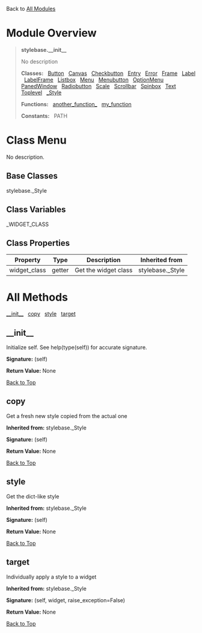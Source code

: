 Back to [All Modules](https://github.com/pyrustic/stylebase/blob/master/docs/modules/README.md#readme)

# Module Overview

> **stylebase.\_\_init\_\_**
> 
> No description
>
> **Classes:** &nbsp; [Button](https://github.com/pyrustic/stylebase/blob/master/docs/modules/content/stylebase.__init__/content/classes/button.md#class-button) &nbsp; [Canvas](https://github.com/pyrustic/stylebase/blob/master/docs/modules/content/stylebase.__init__/content/classes/canvas.md#class-canvas) &nbsp; [Checkbutton](https://github.com/pyrustic/stylebase/blob/master/docs/modules/content/stylebase.__init__/content/classes/checkbutton.md#class-checkbutton) &nbsp; [Entry](https://github.com/pyrustic/stylebase/blob/master/docs/modules/content/stylebase.__init__/content/classes/entry.md#class-entry) &nbsp; [Error](https://github.com/pyrustic/stylebase/blob/master/docs/modules/content/stylebase.__init__/content/classes/error.md#class-error) &nbsp; [Frame](https://github.com/pyrustic/stylebase/blob/master/docs/modules/content/stylebase.__init__/content/classes/frame.md#class-frame) &nbsp; [Label](https://github.com/pyrustic/stylebase/blob/master/docs/modules/content/stylebase.__init__/content/classes/label.md#class-label) &nbsp; [LabelFrame](https://github.com/pyrustic/stylebase/blob/master/docs/modules/content/stylebase.__init__/content/classes/labelframe.md#class-labelframe) &nbsp; [Listbox](https://github.com/pyrustic/stylebase/blob/master/docs/modules/content/stylebase.__init__/content/classes/listbox.md#class-listbox) &nbsp; [Menu](https://github.com/pyrustic/stylebase/blob/master/docs/modules/content/stylebase.__init__/content/classes/menu.md#class-menu) &nbsp; [Menubutton](https://github.com/pyrustic/stylebase/blob/master/docs/modules/content/stylebase.__init__/content/classes/menubutton.md#class-menubutton) &nbsp; [OptionMenu](https://github.com/pyrustic/stylebase/blob/master/docs/modules/content/stylebase.__init__/content/classes/optionmenu.md#class-optionmenu) &nbsp; [PanedWindow](https://github.com/pyrustic/stylebase/blob/master/docs/modules/content/stylebase.__init__/content/classes/panedwindow.md#class-panedwindow) &nbsp; [Radiobutton](https://github.com/pyrustic/stylebase/blob/master/docs/modules/content/stylebase.__init__/content/classes/radiobutton.md#class-radiobutton) &nbsp; [Scale](https://github.com/pyrustic/stylebase/blob/master/docs/modules/content/stylebase.__init__/content/classes/scale.md#class-scale) &nbsp; [Scrollbar](https://github.com/pyrustic/stylebase/blob/master/docs/modules/content/stylebase.__init__/content/classes/scrollbar.md#class-scrollbar) &nbsp; [Spinbox](https://github.com/pyrustic/stylebase/blob/master/docs/modules/content/stylebase.__init__/content/classes/spinbox.md#class-spinbox) &nbsp; [Text](https://github.com/pyrustic/stylebase/blob/master/docs/modules/content/stylebase.__init__/content/classes/text.md#class-text) &nbsp; [Toplevel](https://github.com/pyrustic/stylebase/blob/master/docs/modules/content/stylebase.__init__/content/classes/toplevel.md#class-toplevel) &nbsp; [\_Style](https://github.com/pyrustic/stylebase/blob/master/docs/modules/content/stylebase.__init__/content/classes/_style.md#class-_style)
>
> **Functions:** &nbsp; [another\_function\_](https://github.com/pyrustic/stylebase/blob/master/docs/modules/content/stylebase.__init__/content/functions.md#another_function_) &nbsp; [my\_function](https://github.com/pyrustic/stylebase/blob/master/docs/modules/content/stylebase.__init__/content/functions.md#my_function)
>
> **Constants:** &nbsp; PATH

# Class Menu
No description.

## Base Classes
stylebase.\_Style

## Class Variables
_WIDGET_CLASS

## Class Properties
|Property|Type|Description|Inherited from|
|---|---|---|---|
|widget_class|getter|Get the widget class|stylebase.\_Style|



# All Methods
[\_\_init\_\_](#__init__) &nbsp; [copy](#copy) &nbsp; [style](#style) &nbsp; [target](#target)

## \_\_init\_\_
Initialize self.  See help(type(self)) for accurate signature.



**Signature:** (self)



**Return Value:** None

[Back to Top](#module-overview)


## copy
Get a fresh new style copied from the actual one

**Inherited from:** stylebase.\_Style

**Signature:** (self)



**Return Value:** None

[Back to Top](#module-overview)


## style
Get the dict-like style

**Inherited from:** stylebase.\_Style

**Signature:** (self)



**Return Value:** None

[Back to Top](#module-overview)


## target
Individually apply a style to a widget

**Inherited from:** stylebase.\_Style

**Signature:** (self, widget, raise\_exception=False)



**Return Value:** None

[Back to Top](#module-overview)



